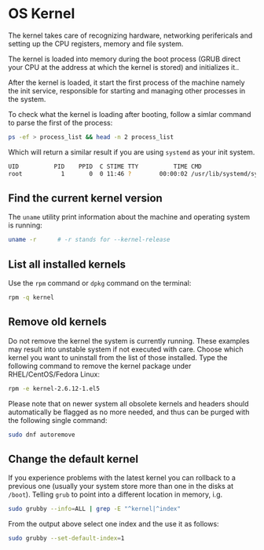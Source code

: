 # OS Kernel

The kernel takes care of recognizing hardware, networking perifericals and setting up the CPU registers, 
memory and file system.
 
The kernel is loaded into memory during the boot process (GRUB direct your CPU at the address at which the 
kernel is stored) and initializes it..

After the kernel is loaded, it start the first process of the machine namely the init service, responsible 
for starting and managing other processes in the system.

To check what the kernel is loading after booting, follow a simlar command to parse the first of the 
process:

```sh
ps -ef > process_list && head -n 2 process_list
```

Which will return a similar result if you are using ```systemd``` as your init system.

```sh
UID          PID    PPID  C STIME TTY          TIME CMD
root           1       0  0 11:46 ?        00:00:02 /usr/lib/systemd/systemd rhgb --switched-root --system --deserialize=35
```

## Find the current kernel version

The ```uname``` utility print information about the machine and operating system is running:

```sh
uname -r      # -r stands for --kernel-release
```

## List all installed kernels

Use the ```rpm``` command or ```dpkg``` command on the terminal:

```sh
rpm -q kernel
```

## Remove old kernels

Do not remove the kernel the system is currently running. These examples may result into unstable system if not executed with care. 
Choose which kernel you want to uninstall from the list of those installed. Type the following command to remove the kernel package 
under RHEL/CentOS/Fedora Linux:

```sh
rpm -e kernel-2.6.12-1.el5
```
Please note that on newer system all obsolete kernels and headers should automatically be flagged as no more needed, and thus can be 
purged with the following single command:

```sh
sudo dnf autoremove
```
## Change the default kernel

If you experience problems with the latest kernel you can rollback to a previous one (usually your system store more than 
one in the disks at ```/boot```). Telling ```grub``` to point into a different location in memory, i.g.

```sh
sudo grubby --info=ALL | grep -E "^kernel|^index"
```

From the output above select one index and the use it as follows:

```sh
sudo grubby --set-default-index=1
```

<!--  Script to show the footer   -->
<html>
<script
    src="https://code.jquery.com/jquery-3.3.1.js"
    integrity="sha256-2Kok7MbOyxpgUVvAk/HJ2jigOSYS2auK4Pfzbm7uH60="
    crossorigin="anonymous">
</script>
<script>
$(function(){
  $("#footer").load("../footers/footer.html");
});
</script>
<body>
<div id="footer"></div>
</body>
</html>
